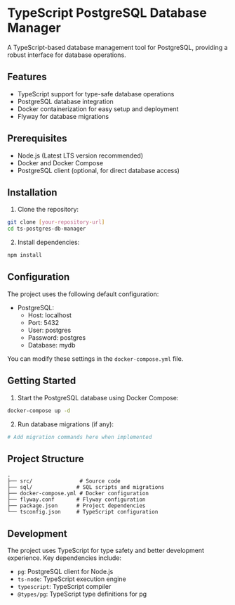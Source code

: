 # TypeScript PostgreSQL Database Manager

A TypeScript-based database management tool for PostgreSQL, providing a robust interface for database operations.

## Features

- TypeScript support for type-safe database operations
- PostgreSQL database integration
- Docker containerization for easy setup and deployment
- Flyway for database migrations

## Prerequisites

- Node.js (Latest LTS version recommended)
- Docker and Docker Compose
- PostgreSQL client (optional, for direct database access)

## Installation

1. Clone the repository:
```bash
git clone [your-repository-url]
cd ts-postgres-db-manager
```

2. Install dependencies:
```bash
npm install
```

## Configuration

The project uses the following default configuration:

- PostgreSQL:
  - Host: localhost
  - Port: 5432
  - User: postgres
  - Password: postgres
  - Database: mydb

You can modify these settings in the `docker-compose.yml` file.

## Getting Started

1. Start the PostgreSQL database using Docker Compose:
```bash
docker-compose up -d
```

2. Run database migrations (if any):
```bash
# Add migration commands here when implemented
```

## Project Structure

```
.
├── src/               # Source code
├── sql/              # SQL scripts and migrations
├── docker-compose.yml # Docker configuration
├── flyway.conf       # Flyway configuration
├── package.json      # Project dependencies
└── tsconfig.json     # TypeScript configuration
```

## Development

The project uses TypeScript for type safety and better development experience. Key dependencies include:

- `pg`: PostgreSQL client for Node.js
- `ts-node`: TypeScript execution engine
- `typescript`: TypeScript compiler
- `@types/pg`: TypeScript type definitions for pg